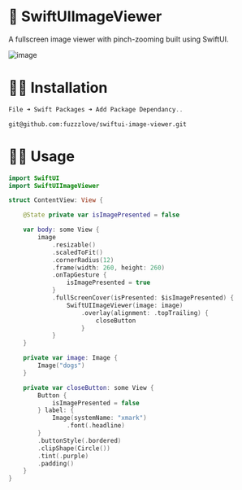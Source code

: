 # 🌅 SwiftUIImageViewer

A fullscreen image viewer with pinch-zooming built using SwiftUI.

![image](https://media.giphy.com/media/68H9UkT4pYKXpnCkkj/giphy.gif)

# 👩‍🔧 Installation

```Swift
File ➜ Swift Packages ➜ Add Package Dependancy..
```

```git@github.com:fuzzzlove/swiftui-image-viewer.git```

# 👩‍💻 Usage

```Swift
import SwiftUI
import SwiftUIImageViewer

struct ContentView: View {

    @State private var isImagePresented = false

    var body: some View {
        image
            .resizable()
            .scaledToFit()
            .cornerRadius(12)
            .frame(width: 260, height: 260)
            .onTapGesture {
                isImagePresented = true
            }
            .fullScreenCover(isPresented: $isImagePresented) {
                SwiftUIImageViewer(image: image)
                    .overlay(alignment: .topTrailing) {
                        closeButton
                    }
            }
    }

    private var image: Image {
        Image("dogs")
    }

    private var closeButton: some View {
        Button {
            isImagePresented = false
        } label: {
            Image(systemName: "xmark")
                .font(.headline)
        }
        .buttonStyle(.bordered)
        .clipShape(Circle())
        .tint(.purple)
        .padding()
    }
}
```

